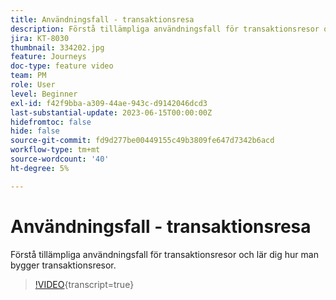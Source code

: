 ```yaml
---
title: Användningsfall - transaktionsresa
description: Förstå tillämpliga användningsfall för transaktionsresor och lär dig hur man bygger transaktionsresor.
jira: KT-8030
thumbnail: 334202.jpg
feature: Journeys
doc-type: feature video
team: PM
role: User
level: Beginner
exl-id: f42f9bba-a309-44ae-943c-d9142046dcd3
last-substantial-update: 2023-06-15T00:00:00Z
hidefromtoc: false
hide: false
source-git-commit: fd9d277be00449155c49b3809fe647d7342b6acd
workflow-type: tm+mt
source-wordcount: '40'
ht-degree: 5%

---
```


# Användningsfall - transaktionsresa

Förstå tillämpliga användningsfall för transaktionsresor och lär dig hur man bygger transaktionsresor.

>[!VIDEO](https://video.tv.adobe.com/v/334202?quality=12&learn=on){transcript=true}
